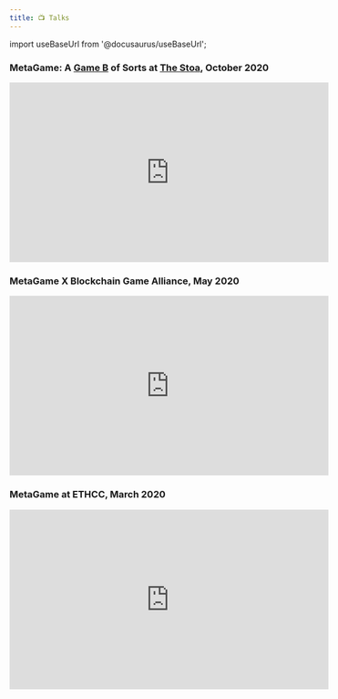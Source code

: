 ```yaml
---
title: 📺 Talks
---
```


import useBaseUrl from '@docusaurus/useBaseUrl';

### MetaGame: A [Game B](https://www.facebook.com/groups/gamebcore) of Sorts at [The Stoa](https://www.thestoa.ca/), October 2020
<iframe width="560" height="315" src="https://www.youtube.com/watch?v=uSNJKJUNq7c?start=1144" frameborder="0" allow="accelerometer; autoplay; encrypted-media; gyroscope; picture-in-picture" allowfullscreen></iframe>

### MetaGame X Blockchain Game Alliance, May 2020
<iframe width="560" height="315" src="https://www.youtube-nocookie.com/embed/s9X94UXU8Oo?start=1144" frameborder="0" allow="accelerometer; autoplay; encrypted-media; gyroscope; picture-in-picture" allowfullscreen></iframe>

### MetaGame at ETHCC, March 2020
<iframe width="560" height="315" src="https://www.youtube.com/embed/RkEych46Sic" frameborder="0" allow="accelerometer; autoplay; encrypted-media; gyroscope; picture-in-picture" allowfullscreen></iframe>
